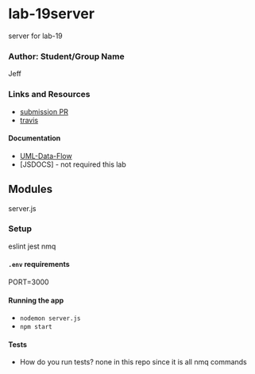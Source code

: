 # lab-19server
server for lab-19

### Author: Student/Group Name
Jeff

### Links and Resources
* [submission PR](https://github.com/jeff-401-js/lab-19server/pull/1)
* [travis](https://www.travis-ci.com/jeff-401-js/lab-19server)

#### Documentation
* [UML-Data-Flow](https://photos.app.goo.gl/DjoR95g4THdKPHBE9)
* [JSDOCS] - not required this lab

## Modules
server.js

### Setup
eslint
jest
nmq

#### `.env` requirements
PORT=3000

#### Running the app
* `nodemon server.js`
* `npm start`

#### Tests
* How do you run tests?
none in this repo since it is all nmq commands
